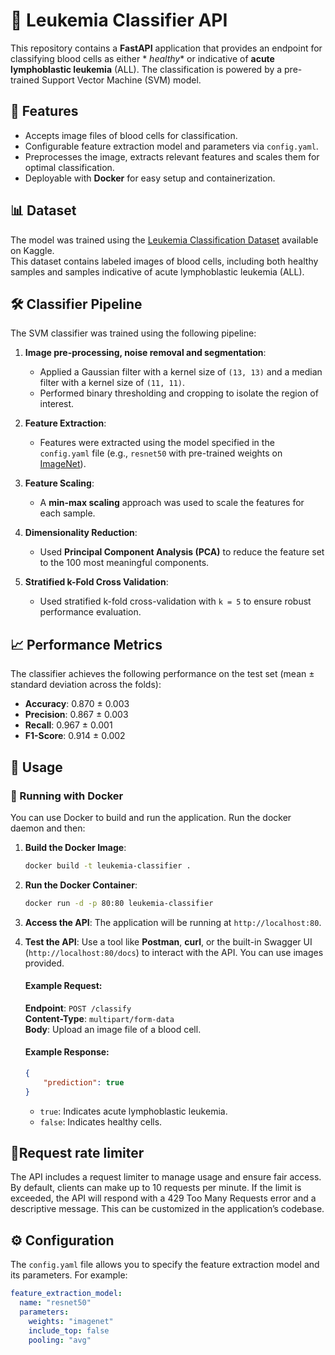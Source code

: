 # 🔬 Leukemia Classifier API

This repository contains a **FastAPI** application that provides an endpoint for classifying blood cells as either *
*healthy** or indicative of **acute lymphoblastic leukemia** (ALL). The classification is powered by a pre-trained
Support Vector Machine (SVM) model.

## 🌟 Features

- Accepts image files of blood cells for classification.
- Configurable feature extraction model and parameters via `config.yaml`.
- Preprocesses the image, extracts relevant features and scales them for optimal classification.
- Deployable with **Docker** for easy setup and containerization.

## 📊 Dataset

The model was trained using
the [Leukemia Classification Dataset](https://www.kaggle.com/datasets/andrewmvd/leukemia-classification) available on
Kaggle.  
This dataset contains labeled images of blood cells, including both healthy samples and samples indicative of acute
lymphoblastic leukemia (ALL).

## 🛠️ Classifier Pipeline

The SVM classifier was trained using the following pipeline:

1. **Image pre-processing, noise removal and segmentation**:
    - Applied a Gaussian filter with a kernel size of `(13, 13)` and a median filter with a kernel size of `(11, 11)`.
    - Performed binary thresholding and cropping to isolate the region of interest.

2. **Feature Extraction**:
    - Features were extracted using the model specified in the `config.yaml` file (e.g., `resnet50` with pre-trained
      weights on [ImageNet](https://www.image-net.org)).

3. **Feature Scaling**:
    - A **min-max scaling** approach was used to scale the features for each sample.

4. **Dimensionality Reduction**:
    - Used **Principal Component Analysis (PCA)** to reduce the feature set to the 100 most meaningful components.

5. **Stratified k-Fold Cross Validation**:
    - Used stratified k-fold cross-validation with `k = 5` to ensure robust performance evaluation.

## 📈 Performance Metrics

The classifier achieves the following performance on the test set (mean ± standard deviation across the folds):

- **Accuracy**: 0.870 ± 0.003
- **Precision**: 0.867 ± 0.003
- **Recall**: 0.967 ± 0.001
- **F1-Score**: 0.914 ± 0.002

## 🚀 Usage

### 🐳 Running with Docker

You can use Docker to build and run the application. Run the docker daemon and then:

1. **Build the Docker Image**:
    ```bash
    docker build -t leukemia-classifier .
    ```

2. **Run the Docker Container**:
    ```bash
    docker run -d -p 80:80 leukemia-classifier
    ```

3. **Access the API**:
   The application will be running at `http://localhost:80`.

4. **Test the API**:
   Use a tool like **Postman**, **curl**, or the built-in Swagger UI (`http://localhost:80/docs`) to interact with the
   API. You can use images provided.

   #### Example Request:
   **Endpoint**: `POST /classify`  
   **Content-Type**: `multipart/form-data`  
   **Body**: Upload an image file of a blood cell.

   #### Example Response:
    ```json
    {
        "prediction": true
    }
    ```
    - `true`: Indicates acute lymphoblastic leukemia.
    - `false`: Indicates healthy cells.

## 🚦Request rate limiter

The API includes a request limiter to manage usage and ensure fair access.
By default, clients can make up to 10 requests per minute.
If the limit is exceeded, the API will respond with a 429 Too Many Requests error and a descriptive message.
This can be customized in the application’s codebase.

## ⚙️ Configuration

The `config.yaml` file allows you to specify the feature extraction model and its parameters. For example:

```yaml
feature_extraction_model:
  name: "resnet50"
  parameters:
    weights: "imagenet"
    include_top: false
    pooling: "avg"